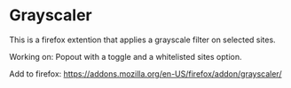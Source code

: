 # Grayscaler
This is a firefox extention that applies a grayscale filter on selected sites.

Working on: Popout with a toggle and a whitelisted sites option.

Add to firefox: https://addons.mozilla.org/en-US/firefox/addon/grayscaler/
